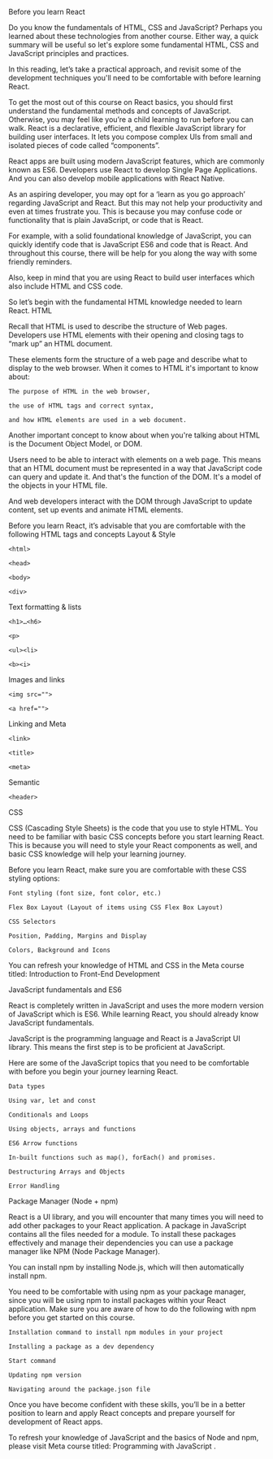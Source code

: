 Before you learn React

Do you know the fundamentals of HTML, CSS and JavaScript? Perhaps you learned about these technologies from another course. Either way, a quick summary will be useful so let's explore some fundamental HTML, CSS and JavaScript principles and practices.

In this reading, let’s take a practical approach, and revisit some of the development techniques you'll need to be comfortable with before learning React.

To get the most out of this course on React basics, you should first understand the fundamental methods and concepts of JavaScript. Otherwise, you may feel like you’re a child learning to run before you can walk. React is a declarative, efficient, and flexible JavaScript library for building user interfaces. It lets you compose complex UIs from small and isolated pieces of code called “components”.

React apps are built using modern JavaScript features, which are commonly known as ES6. Developers use React to develop Single Page Applications. And you can also develop mobile applications with React Native.

As an aspiring developer, you may opt for a ‘learn as you go approach’ regarding JavaScript and React. But this may not help your productivity and even at times frustrate you. This is because you may confuse code or functionality that is plain JavaScript, or code that is React.

For example, with a solid foundational knowledge of JavaScript, you can quickly identify code that is JavaScript ES6 and code that is React. And throughout this course, there will be help for you along the way with some friendly reminders.

Also, keep in mind that you are using React to build user interfaces which also include HTML and CSS code.

So let’s begin with the fundamental HTML knowledge needed to learn React.
HTML

Recall that HTML is used to describe the structure of Web pages. Developers use HTML elements with their opening and closing tags to “mark up” an HTML document.

These elements form the structure of a web page and describe what to display to the web browser. When it comes to HTML it's important to know about:

    The purpose of HTML in the web browser,

    the use of HTML tags and correct syntax,

    and how HTML elements are used in a web document.

Another important concept to know about when you're talking about HTML is the Document Object Model, or DOM.

Users need to be able to interact with elements on a web page. This means that an HTML document must be represented in a way that JavaScript code can query and update it. And that's the function of the DOM. It's a model of the objects in your HTML file.

And web developers interact with the DOM through JavaScript to update content, set up events and animate HTML elements.

Before you learn React, it’s advisable that you are comfortable with the following HTML tags and concepts
Layout & Style

    <html>

    <head>

    <body>

    <div>

Text formatting & lists

    <h1>…<h6>

    <p>

    <ul><li>

    <b><i>

Images and links

    <img src="">

    <a href="">

Linking and Meta

    <link>

    <title>

    <meta>

Semantic

    <header>

CSS

CSS (Cascading Style Sheets) is the code that you use to style HTML. You need to be familiar with basic CSS concepts before you start learning React. This is because you will need to style your React components as well, and basic CSS knowledge will help your learning journey.

Before you learn React, make sure you are comfortable with these CSS styling options:

    Font styling (font size, font color, etc.)

    Flex Box Layout (Layout of items using CSS Flex Box Layout)

    CSS Selectors

    Position, Padding, Margins and Display

    Colors, Background and Icons

You can refresh your knowledge of HTML and CSS in the Meta course titled: Introduction to Front-End Development

JavaScript fundamentals and ES6

React is completely written in JavaScript and uses the more modern version of JavaScript which is ES6. While learning React, you should already know JavaScript fundamentals.

JavaScript is the programming language and React is a JavaScript UI library. This means the first step is to be proficient at JavaScript.

Here are some of the JavaScript topics that you need to be comfortable with before you begin your journey learning React.

    Data types

    Using var, let and const

    Conditionals and Loops

    Using objects, arrays and functions

    ES6 Arrow functions

    In-built functions such as map(), forEach() and promises.

    Destructuring Arrays and Objects

    Error Handling

Package Manager (Node + npm)

React is a UI library, and you will encounter that many times you will need to add other packages to your React application. A package in JavaScript contains all the files needed for a module. To install these packages effectively and manage their dependencies you can use a package manager like NPM (Node Package Manager).

You can install npm by installing Node.js, which will then automatically install npm.

You need to be comfortable with using npm as your package manager, since you will be using npm to install packages within your React application. Make sure you are aware of how to do the following with npm before you get started on this course.

    Installation command to install npm modules in your project

    Installing a package as a dev dependency

    Start command

    Updating npm version

    Navigating around the package.json file

Once you have become confident with these skills, you’ll be in a better position to learn and apply React concepts and prepare yourself for development of React apps.

To refresh your knowledge of JavaScript and the basics of Node and npm, please visit Meta course titled: Programming with JavaScript
.
